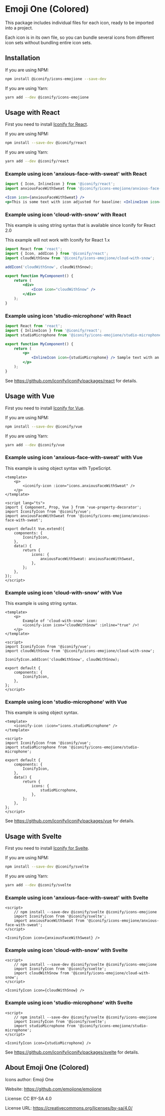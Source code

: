# Emoji One (Colored)

This package includes individual files for each icon, ready to be imported into a project.

Each icon is in its own file, so you can bundle several icons from different icon sets without bundling entire icon sets.

## Installation

If you are using NPM:

```bash
npm install @iconify/icons-emojione --save-dev
```

If you are using Yarn:

```bash
yarn add --dev @iconify/icons-emojione
```

## Usage with React

First you need to install [Iconify for React](https://github.com/iconify/iconify/packages/react).

If you are using NPM:

```bash
npm install --save-dev @iconify/react
```

If you are using Yarn:

```bash
yarn add --dev @iconify/react
```

### Example using icon 'anxious-face-with-sweat' with React

```js
import { Icon, InlineIcon } from '@iconify/react';
import anxiousFaceWithSweat from '@iconify/icons-emojione/anxious-face-with-sweat';
```

```jsx
<Icon icon={anxiousFaceWithSweat} />
<p>This is some text with icon adjusted for baseline: <InlineIcon icon={anxiousFaceWithSweat} /></p>
```

### Example using icon 'cloud-with-snow' with React

This example is using string syntax that is available since Iconify for React 2.0

This example will not work with Iconify for React 1.x

```jsx
import React from 'react';
import { Icon, addIcon } from '@iconify/react';
import cloudWithSnow from '@iconify/icons-emojione/cloud-with-snow';

addIcon('cloudWithSnow', cloudWithSnow);

export function MyComponent() {
	return (
		<div>
			<Icon icon="cloudWithSnow" />
		</div>
	);
}
```

### Example using icon 'studio-microphone' with React

```jsx
import React from 'react';
import { InlineIcon } from '@iconify/react';
import studioMicrophone from '@iconify/icons-emojione/studio-microphone';

export function MyComponent() {
	return (
		<p>
			<InlineIcon icon={studioMicrophone} /> Sample text with an icon.
		</p>
	);
}
```

See https://github.com/iconify/iconify/packages/react for details.

## Usage with Vue

First you need to install [Iconify for Vue](https://github.com/iconify/iconify/packages/vue).

If you are using NPM:

```bash
npm install --save-dev @iconify/vue
```

If you are using Yarn:

```bash
yarn add --dev @iconify/vue
```

### Example using icon 'anxious-face-with-sweat' with Vue

This example is using object syntax with TypeScript.

```vue
<template>
	<p>
		<iconify-icon :icon="icons.anxiousFaceWithSweat" />
	</p>
</template>

<script lang="ts">
import { Component, Prop, Vue } from 'vue-property-decorator';
import IconifyIcon from '@iconify/vue';
import anxiousFaceWithSweat from '@iconify/icons-emojione/anxious-face-with-sweat';

export default Vue.extend({
	components: {
		IconifyIcon,
	},
	data() {
		return {
			icons: {
				anxiousFaceWithSweat: anxiousFaceWithSweat,
			},
		};
	},
});
</script>
```

### Example using icon 'cloud-with-snow' with Vue

This example is using string syntax.

```vue
<template>
	<p>
		Example of 'cloud-with-snow' icon:
		<iconify-icon icon="cloudWithSnow" :inline="true" />!
	</p>
</template>

<script>
import IconifyIcon from '@iconify/vue';
import cloudWithSnow from '@iconify/icons-emojione/cloud-with-snow';

IconifyIcon.addIcon('cloudWithSnow', cloudWithSnow);

export default {
	components: {
		IconifyIcon,
	},
};
</script>
```

### Example using icon 'studio-microphone' with Vue

This example is using object syntax.

```vue
<template>
	<iconify-icon :icon="icons.studioMicrophone" />
</template>

<script>
import IconifyIcon from '@iconify/vue';
import studioMicrophone from '@iconify/icons-emojione/studio-microphone';

export default {
	components: {
		IconifyIcon,
	},
	data() {
		return {
			icons: {
				studioMicrophone,
			},
		};
	},
};
</script>
```

See https://github.com/iconify/iconify/packages/vue for details.

## Usage with Svelte

First you need to install [Iconify for Svelte](https://github.com/iconify/iconify/packages/svelte).

If you are using NPM:

```bash
npm install --save-dev @iconify/svelte
```

If you are using Yarn:

```bash
yarn add --dev @iconify/svelte
```

### Example using icon 'anxious-face-with-sweat' with Svelte

```svelte
<script>
    // npm install --save-dev @iconify/svelte @iconify/icons-emojione
    import IconifyIcon from '@iconify/svelte';
    import anxiousFaceWithSweat from '@iconify/icons-emojione/anxious-face-with-sweat';
</script>

<IconifyIcon icon={anxiousFaceWithSweat} />
```

### Example using icon 'cloud-with-snow' with Svelte

```svelte
<script>
    // npm install --save-dev @iconify/svelte @iconify/icons-emojione
    import IconifyIcon from '@iconify/svelte';
    import cloudWithSnow from '@iconify/icons-emojione/cloud-with-snow';
</script>

<IconifyIcon icon={cloudWithSnow} />
```

### Example using icon 'studio-microphone' with Svelte

```svelte
<script>
    // npm install --save-dev @iconify/svelte @iconify/icons-emojione
    import IconifyIcon from '@iconify/svelte';
    import studioMicrophone from '@iconify/icons-emojione/studio-microphone';
</script>

<IconifyIcon icon={studioMicrophone} />
```

See https://github.com/iconify/iconify/packages/svelte for details.

## About Emoji One (Colored)

Icons author: Emoji One

Website: https://github.com/emojione/emojione

License: CC BY-SA 4.0

License URL: https://creativecommons.org/licenses/by-sa/4.0/
